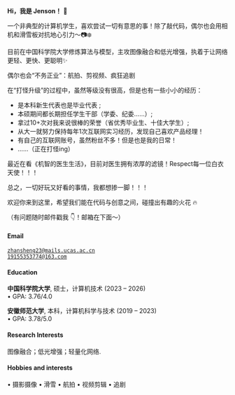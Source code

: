 
**Hi，我是 Jenson！** 🚀

一个非典型的计算机学生，喜欢尝试一切有意思的事！除了敲代码，偶尔也会用相机和滑雪板对抗地心引力～📷❄️

目前在中国科学院大学修炼算法与模型，主攻​​图像融合​​和​​低光增强​​，执着于让网络更轻、更快、更聪明✨  

偶尔也会“不务正业”：航拍、剪视频、疯狂追剧  

在“打怪升级”的过程中，虽然等级没有很高，但是也有一些小小的经历： 
 
- 是本科新生代表也是毕业代表 ;
- 本硕期间都长期担任学生干部（学委、纪委……）;
- 拿过10+次对我来说很棒的荣誉（省优秀毕业生、十佳大学生）;
- 从大一就努力保持每年1次互联网实习经历，发现自己喜欢产品经理！
- 有自己的互联网账号，虽然粉丝不多！但是也是我的日常！
- ……（正在打怪ing）

最近在看《机智的医生生活》，目前对医生拥有浓厚的滤镜！Respect每一位白衣天使！！！  

总之，一切好玩又好看的事情，我都想掺一脚！！！

欢迎你来到这里，希望我们能在代码与创意之间，碰撞出有趣的火花 🔥

（有问题随时邮件戳我 👇！邮箱在下面～）

#### Email  
<code>zhansheng23@mails.ucas.ac.cn</code>  
<code>19155353774@163.com</code>

#### Education  
**中国科学院大学**, 硕士，计算机技术 (2023 – 2026)  
• GPA: 3.76/4.0  

**安徽师范大学**, 本科，计算机科学与技术 (2019 – 2023)  
• GPA: 3.78/5.0  
  
  
#### Research Interests  
图像融合；低光增强；轻量化网络.  


#### Hobbies and interests  
• 摄影摄像   • 滑雪   • 航拍   • 视频剪辑   • 追剧
